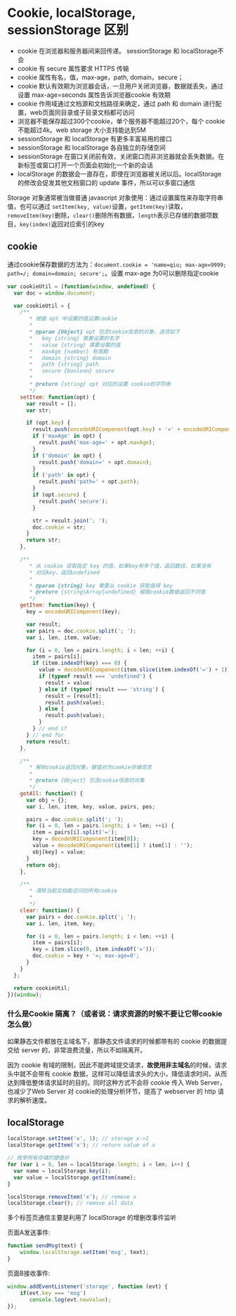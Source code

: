 # Cookie, localStorage, sessionStorage 区别

* cookie 在浏览器和服务器间来回传递。 sessionStorage 和 localStorage不会
* cookie 有 secure 属性要求 HTTPS 传输
* cookie 属性有名，值，max-age，path, domain，secure；
* cookie 默认有效期为浏览器会话，一旦用户关闭浏览器，数据就丢失，通过设置 max-age=seconds 属性告诉浏览器cookie 有效期
* cookie 作用域通过文档源和文档路径来确定，通过 path 和 domain 进行配置，web页面同目录或子目录文档都可访问
* 浏览器不能保存超过300个cookie，单个服务器不能超过20个，每个 cookie 不能超过4k。web storage 大小支持能达到5M
* sessionStorage 和 localStorage 有更多丰富易用的接口
* sessionStorage 和 localStorage 各自独立的存储空间
* sessionStorage 在窗口关闭前有效，关闭窗口而非浏览器就会丢失数据。在新标签或窗口打开一个页面会初始化一个新的会话
* localStorage 的数据会一直存在，即使在浏览器被关闭以后。localStorage 的修改会促发其他文档窗口的 update 事件，所以可以多窗口通信

Storage 对象通常被当做普通 javascript 对象使用：通过设置属性来存取字符串值，也可以通过 `setItem(key, value)`设置，`getItem(key)`读取，`removeItem(key)`删除，`clear()`删除所有数据，`length`表示已存储的数据项数目，`key(index)`返回对应索引的key

## cookie

通过cookie保存数据的方法为：`document.cookie = 'name=qiu; max-age=9999; path=/; domain=domain; secure';`。设置 max-age 为0可以删除指定cookie

```javascript
var cookieUtil = (function(window, undefined) {
  var doc = window.document;

  var cookieUtil = {
    /**
       * 根据 opt 中设置的值设置cookie
       *
       * @param {Object} opt 包含cookie信息的对象，选项如下
       *   key {string} 需要设置的名字
       *   value {string} 需要设置的值
       *   maxAge {number} 有效期
       *   domain {string} domain
       *   path {string} path
       *   secure {boolean} secure
       *
       * @return {string} opt 对应的设置 cookie的字符串
       */
    setItem: function(opt) {
      var result = [];
      var str;

      if (opt.key) {
        result.push(encodeURIComponent(opt.key) + '=' + encodeURIComponent(opt.value));
        if ('maxAge' in opt) {
          result.push('max-age=' + opt.maxAge);
        }
        if ('domain' in opt) {
          result.push('domain=' + opt.domain);
        }
        if ('path' in opt) {
          result.push('path=' + opt.path);
        }
        if (opt.secure) {
          result.push('secure');
        }

        str = result.join('; ');
        doc.cookie = str;
      }
      return str;
    },

    /**
       * 从 cookie 读取指定 key 的值，如果key有多个值，返回数组，如果没有
       * 对应key，返回undefined
       *
       * @param {string} key 需要从 cookie 获取值得 key
       * @return {string|Array|undefined} 根据cookie数据返回不同值
       */
    getItem: function(key) {
      key = encodeURIComponent(key);

      var result;
      var pairs = doc.cookie.split('; ');
      var i, len, item, value;

      for (i = 0, len = pairs.length; i < len; ++i) {
        item = pairs[i];
        if (item.indexOf(key) === 0) {
          value = decodeURIComponent(item.slice(item.indexOf('=') + 1));
          if (typeof result === 'undefined') {
            result = value;
          } else if (typeof result === 'string') {
            result = [result];
            result.push(value);
          } else {
            result.push(value);
          }
        } // end if
      } // end for
      return result;
    },

    /**
       * 解析cookie返回对象，键值对为cookie存储信息
       *
       * @return {Object} 包含cookie信息的对象
       */
    getAll: function() {
      var obj = {};
      var i, len, item, key, value, pairs, pos;

      pairs = doc.cookie.split('; ');
      for (i = 0, len = pairs.length; i < len; ++i) {
        item = pairs[i].split('=');
        key = decodeURIComponent(item[0]);
        value = decodeURIComponent(item[1] ? item[1] : '');
        obj[key] = value;
      }
      return obj;
    },

    /**
       * 清除当前文档能访问的所有cookie
       *
       */
    clear: function() {
      var pairs = doc.cookie.split('; ');
      var i, len, item, key;

      for (i = 0, len = pairs.length; i < len; ++i) {
        item = pairs[i];
        key = item.slice(0, item.indexOf('='));
        doc.cookie = key + '=; max-age=0';
      }
    }
  };

  return cookieUtil;
})(window);
```

### 什么是Cookie 隔离？（或者说：请求资源的时候不要让它带cookie怎么做）

如果静态文件都放在主域名下，那静态文件请求的时候都带有的 cookie 的数据提交给 server 的，非常浪费流量，所以不如隔离开。

因为 cookie 有域的限制，因此不能跨域提交请求，**故使用非主域名**的时候，请求头中就不会带有 cookie 数据，这样可以降低请求头的大小，降低请求时间，从而达到降低整体请求延时的目的。同时这种方式不会将 cookie 传入 Web Server，也减少了Web Server 对 cookie的处理分析环节，提高了 webserver 的 http 请求的解析速度。

## localStorage

```javascript
localStorage.setItem('x', 1); // storage x->1
localStorage.getItem('x'); // return value of x

// 枚举所有存储的键值对
for (var i = 0, len = localStorage.length; i < len; i++) {
  var name = localStorage.key(i);
  var value = localStorage.getItem(name);
}

localStorage.removeItem('x'); // remove x
localStorage.clear(); // remove all data
```

多个标签页通信主要是利用了 localStorage 的增删改事件监听

页面A发送事件:

```javascript
function sendMsg(text) {
    window.localStorage.setItem('msg', text);
}
```

页面B接收事件:

```javascript
window.addEventListener('storage', function (evt) {
    if(evt.key === 'msg')
       console.log(evt.newValue);
});
```